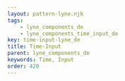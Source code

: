 ```yaml
---
layout: pattern-lyne.njk
tags: 
    - lyne_components_de
    - lyne_components_time_input_de
key: time-input-lyne_de
title: Time-Input
parent: lyne_components_de
keywords: Time, Input
order: 420
---
```

